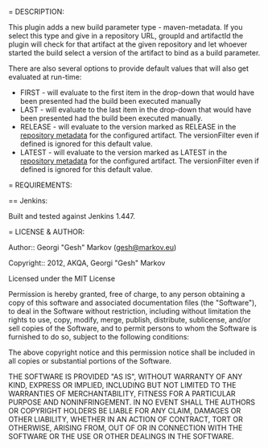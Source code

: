 = DESCRIPTION:

This plugin adds a new build parameter type - maven-metadata. If you select this type and give in a repository URL,
groupId and artifactId the plugin will check for that artifact at the given repository and let whoever started the
build select a version of the artifact to bind as a build parameter.

There are also several options to provide default values that will also get evaluated at run-time:
 * FIRST - will evaluate to the first item in the drop-down that would have been presented had the build been executed manually
 * LAST - will evaluate to the last item in the drop-down that would have been presented had the build been executed manually.
 * RELEASE - will evaluate to the version marked as RELEASE in the [repository metadata][] for the configured artifact.
   The versionFilter even if defined is ignored for this default value.
 * LATEST - will evaluate to the version marked as LATEST in the [repository metadata][] for the configured artifact.
   The versionFilter even if defined is ignored for this default value.

[repository metadata]: http://docs.codehaus.org/display/MAVEN/Repository+Metadata

= REQUIREMENTS:

== Jenkins:

Built and tested against Jenkins 1.447.

= LICENSE & AUTHOR:

Author:: Georgi "Gesh" Markov (<gesh@markov.eu>)

Copyright:: 2012, AKQA, Georgi "Gesh" Markov

Licensed under the MIT License

Permission is hereby granted, free of charge, to any person obtaining a copy
of this software and associated documentation files (the "Software"), to deal
in the Software without restriction, including without limitation the rights
to use, copy, modify, merge, publish, distribute, sublicense, and/or sell
copies of the Software, and to permit persons to whom the Software is
furnished to do so, subject to the following conditions:

The above copyright notice and this permission notice shall be included in
all copies or substantial portions of the Software.

THE SOFTWARE IS PROVIDED "AS IS", WITHOUT WARRANTY OF ANY KIND, EXPRESS OR
IMPLIED, INCLUDING BUT NOT LIMITED TO THE WARRANTIES OF MERCHANTABILITY,
FITNESS FOR A PARTICULAR PURPOSE AND NONINFRINGEMENT. IN NO EVENT SHALL THE
AUTHORS OR COPYRIGHT HOLDERS BE LIABLE FOR ANY CLAIM, DAMAGES OR OTHER
LIABILITY, WHETHER IN AN ACTION OF CONTRACT, TORT OR OTHERWISE, ARISING FROM,
OUT OF OR IN CONNECTION WITH THE SOFTWARE OR THE USE OR OTHER DEALINGS IN
THE SOFTWARE.
